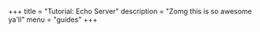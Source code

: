 +++
title = "Tutorial: Echo Server"
description = "Zomg this is so awesome ya'll"
menu = "guides"
+++
